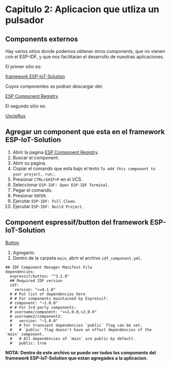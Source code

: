 # Capitulo 2: Aplicacion que utliza un pulsador

## Components externos

Hay varios sitios donde podemos obtener otros components, que no vienen con el ESP-IDF, y que nos facilitaran el desarrollo de nuestras aplicaciones.

El primer sitio es:

[framework ESP-IoT-Solution](https://docs.espressif.com/projects/esp-iot-solution/en/latest/index.html)

Cuyos componentes se podran descargar del:

[ESP Component Registry](https://components.espressif.com/)

El segundo sitio es:

[UncleRus](https://github.com/UncleRus/esp-idf-lib)

## Agregar un component que esta en el framework ESP-IoT-Solution

1. Abrir la pagina [ESP Component Registry](https://components.espressif.com/).
2. Buscar el component.
3. Abrir su pagina.
4. Copiar el comando que esta bajo el texto `To add this component to your project, run:`.
5. Presionar `CTRL+SHIF+P` en el VCS.
6. Seleccionar `ESP-IDF: Open ESP-IDF Terminal`.
7. Pegar el comando.
8. Presionar `ENTER`.
9. Ejecutar `ESP-IDF: Full Clean`.
10. Ejecutar `ESP-IDF: Build Project`.

## Component espressif/button del framework ESP-IoT-Solution

[Button](https://docs.espressif.com/projects/esp-iot-solution/en/latest/input_device/button.html)

1. Agregarlo.
2. Dentro de la carpeta `main`, abrir el archivo `idf_component.yml`.

```
## IDF Component Manager Manifest File
dependencies:
  espressif/button: "^3.2.0"
  ## Required IDF version
  idf:
    version: ">=4.1.0"
  # # Put list of dependencies here
  # # For components maintained by Espressif:
  # component: "~1.0.0"
  # # For 3rd party components:
  # username/component: ">=1.0.0,<2.0.0"
  # username2/component2:
  #   version: "~1.0.0"
  #   # For transient dependencies `public` flag can be set.
  #   # `public` flag doesn't have an effect dependencies of the `main` component.
  #   # All dependencies of `main` are public by default.
  #   public: true

```

**NOTA: Dentro de este archivo se puede ver todos los components del framework ESP-IoT-Solution que estan agregados a la aplicacion.**
